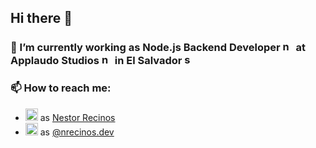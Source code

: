 ## Hi there 👋

### 🔭 I’m currently working as Node.js Backend Developer <img src='https://emoji.slack-edge.com/T04QYV2KQ/nodejs/7d9cf123e0625df8.png' alt='node_logo' width='17px'> at Applaudo Studios <img src='https://emoji.slack-edge.com/T04QYV2KQ/applaudo_/65fcd00709e80931.png' alt='node_logo' width='17px'> in El Salvador <img src='https://cdn-icons-png.flaticon.com/512/299/299933.png' alt='sv_flag' width='17px'>

### 📫 How to reach me:
* <img src='https://cdn-icons-png.flaticon.com/512/174/174857.png' alt='LinkedIn' width='20px'> as [Nestor Recinos](https://www.linkedin.com/in/n%C3%A9stor-recinos-2a043a187/)
 * <img src='http://assets.stickpng.com/images/580b57fcd9996e24bc43c521.png' alt='ig' width='20px'> as [@nrecinos.dev](https://www.instagram.com/nrecinos.dev/)
 
<!--
**nestorrecinosUCA/nestorrecinosUCA** is a ✨ _special_ ✨ repository because its `README.md` (this file) appears on your GitHub profile.

Here are some ideas to get you started:
- 🌱 I’m currently learning ...
- 👯 I’m looking to collaborate on ...
- 🤔 I’m looking for help with ...
- 💬 Ask me about ...

- 😄 Pronouns: ...
- ⚡ Fun fact: ...
-->
